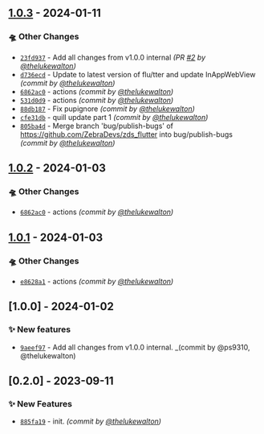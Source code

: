 ## [1.0.3] - 2024-01-11
### :flying_saucer: Other Changes
- [`23fd937`](https://github.com/ZebraDevs/zds_flutter/commit/23fd93762d4efb1ba31292a9c68818581b357d6e) - Add all changes from v1.0.0 internal *(PR [#2](https://github.com/ZebraDevs/zds_flutter/pull/2) by [@thelukewalton](https://github.com/thelukewalton))*
- [`d736ecd`](https://github.com/ZebraDevs/zds_flutter/commit/d736ecdb10f1edbb5e0afed004c3583701c8ea3c) - Update to latest version of flu/tter and update InAppWebView *(commit by [@thelukewalton](https://github.com/thelukewalton))*
- [`6862ac0`](https://github.com/ZebraDevs/zds_flutter/commit/6862ac0811773e6adc4bf6aa1b1901e404eb6b2e) - actions *(commit by [@thelukewalton](https://github.com/thelukewalton))*
- [`531d0d9`](https://github.com/ZebraDevs/zds_flutter/commit/531d0d950ef025961456866c59e3013b8b5d706f) - actions *(commit by [@thelukewalton](https://github.com/thelukewalton))*
- [`88db187`](https://github.com/ZebraDevs/zds_flutter/commit/88db187d791efc8458e4b572e68318d2f8099831) - Fix pupignore *(commit by [@thelukewalton](https://github.com/thelukewalton))*
- [`cfe31db`](https://github.com/ZebraDevs/zds_flutter/commit/cfe31db202f1b843fca246cf705b384d17b0b1ff) - quill update part 1 *(commit by [@thelukewalton](https://github.com/thelukewalton))*
- [`805ba4d`](https://github.com/ZebraDevs/zds_flutter/commit/805ba4d693e1c6ae80d5d8d96dc19c2bb8942c25) - Merge branch 'bug/publish-bugs' of https://github.com/ZebraDevs/zds_flutter into bug/publish-bugs *(commit by [@thelukewalton](https://github.com/thelukewalton))*


## [1.0.2] - 2024-01-03

### :flying_saucer: Other Changes

- [`6862ac0`](https://github.com/ZebraDevs/zds_flutter/commit/6862ac0811773e6adc4bf6aa1b1901e404eb6b2e) - actions _(commit by [@thelukewalton](https://github.com/thelukewalton))_

## [1.0.1] - 2024-01-03

### :flying_saucer: Other Changes

- [`e8628a1`](https://github.com/ZebraDevs/zds_flutter/commit/e8628a1a8cf76ada08a64a0312c1f7efd23c6cd5) - actions _(commit by [@thelukewalton](https://github.com/thelukewalton))_

## [1.0.0] - 2024-01-02

### :sparkles: New features

- [`9aeef97`](https://github.com/ZebraDevs/zds_flutter/commit/9aeef974505dd462610ff82675395400373d23be) - Add all changes from v1.0.0 internal. \_(commit by @ps9310, @thelukewalton)

## [0.2.0] - 2023-09-11

### :sparkles: New Features

- [`885fa19`](https://github.com/zebradevs/zds-flutter/commit/885fa19d4d0ec4426a259b61cb828b6c9fac175e) - init. _(commit by [@thelukewalton](https://github.com/thelukewalton))_

[1.0.1]: https://github.com/ZebraDevs/zds_flutter/compare/v1.0.2...1.0.1
[1.0.1]: https://github.com/ZebraDevs/zds_flutter/compare/v1.0.2...1.0.1
[1.0.2]: https://github.com/ZebraDevs/zds_flutter/compare/1.0.1...1.0.2

[1.0.3]: https://github.com/ZebraDevs/zds_flutter/compare/1.0.0...1.0.3